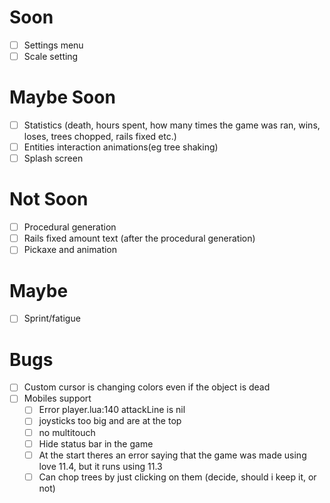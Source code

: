 # Soon
- [ ] Settings menu
- [ ] Scale setting

# Maybe Soon
- [ ] Statistics (death, hours spent, how many times the game was ran, wins, loses, trees chopped, rails fixed etc.)
- [ ] Entities interaction animations(eg tree shaking)
- [ ] Splash screen

# Not Soon
- [ ] Procedural generation
- [ ] Rails fixed amount text (after the procedural generation)
- [ ] Pickaxe and animation

# Maybe
- [ ] Sprint/fatigue

# Bugs
- [ ] Custom cursor is changing colors even if the object is dead
- [ ] Mobiles support
  - [ ] Error player.lua:140 attackLine is nil
  - [ ] joysticks too big and are at the top
  - [ ] no multitouch
  - [ ] Hide status bar in the game
  - [ ] At the start theres an error saying that the game was made using love 11.4, but it runs using 11.3
  - [ ] Can chop trees by just clicking on them (decide, should i keep it, or not)
